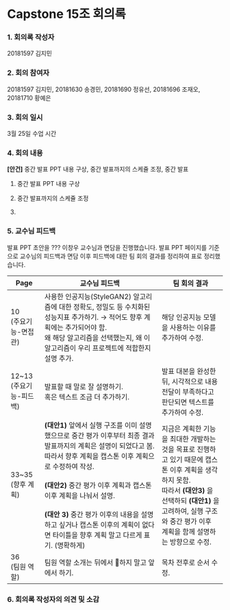 
# Capstone 15조 회의록

### 1. 회의록 작성자
20181597 김지민

### 2. 회의 참여자

20181597 김지민, 20181630 송경민, 20181690 정유선, 20181696 조재오, 20181710 황예은

### 3. 회의 일시

3월 25일 수업 시간

### 4. 회의 내용

**[안건]**  중간 발표 PPT 내용 구상, 중간 발표까지의 스케쥴 조정, 중간 발표

1. 중간 발표 PPT 내용 구상

2. 중간 발표까지의 스케쥴 조정

3. 

### 5. 교수님 피드백

발표 PPT 초안을 ??? 이창우 교수님과 면담을 진행했습니다. 발표 PPT 페이지를 기준으로 교수님의 피드백과 면담 이후 피드백에 대한 팀 회의 결과를 정리하여 표로 정리했습니다.

| Page | 교수님 피드백 | 팀 회의 결과 |
|--|--|--|
| 10 <br>(주요기능-면접관) | 사용한 인공지능(StyleGAN2) 알고리즘에 대한 정확도, 정밀도 등 수치화된 성능지표 추가하기. → 적어도 향후 계획에는 추가되어야 함. <br>왜 해당 알고리즘을 선택했는지, 왜 이 알고리즘이 우리 프로젝트에 적합한지 설명 추가.  | 해당 인공지능 모델을 사용하는 이유를 추가하여 수정. |
| 12~13 <br>(주요기능-피드백) | 발표할 때 말로 잘 설명하기. <br> 혹은 텍스트 조금 더 추가하기. | 발표 대본을 완성한 뒤, 시각적으로 내용 전달이 부족하다고 판단되면 텍스트를 추가하여 수정. |
| 33~35 <br>(향후 계획) | **(대안1)**  앞에서 실행 구조를 이미 설명했으므로 중간 평가 이후부터 최종 결과 발표까지의 계획은 설명이 되었다고 봄. 따라서 향후 계획을 캡스톤 이후 계획으로 수정하여 작성. <br><br>**(대안2)**  중간 평가 이후 계획과 캡스톤 이후 계획을 나눠서 설명.<br><br>**(대안 3)** 중간 평가 이후의 내용을 설명하고 싶거나 캡스톤 이후의 계획이 없다면 타이틀을 향후 계획 말고 다르게 표기. (명확하게) | 지금은 계획한 기능을 최대한 개발하는 것을 목표로 진행하고 있기 때문에 캡스톤 이후 계획을 생각하지 못함. <br> 따라서 **(대안3)** 을 선택하되 **(대안1)** 을 고려하여, 실행 구조와 중간 평가 이후 계획을 함께 설명하는 방향으로 수정. |
| 36 <br>(팀원 역할) | 팀원 역할 소개는 뒤에서 하지 말고 앞에서 하기. | 목차 전후로 순서 수정. |




### 6. 회의록 작성자의 의견 및 소감
